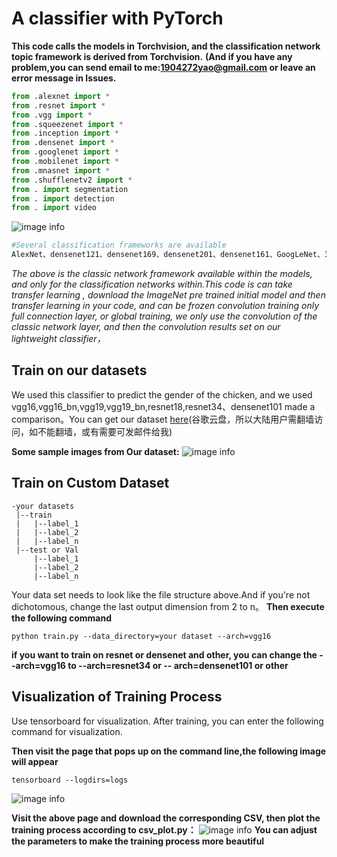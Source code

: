 # A classifier with PyTorch


**This code calls the models in Torchvision, and the classification network topic framework is derived from Torchvision.**
**(And if you have any problem,you can send email to me:1904272yao@gmail.com or leave an error message in Issues.**
```python
from .alexnet import *
from .resnet import *
from .vgg import *
from .squeezenet import *
from .inception import *
from .densenet import *
from .googlenet import *
from .mobilenet import *
from .mnasnet import *
from .shufflenetv2 import *
from . import segmentation
from . import detection
from . import video
```
![image info](image/classifier.png) 
```python
#Several classification frameworks are available
AlexNet、densenet121、densenet169、densenet201、densenet161、GoogLeNet、Inception3、mnasnet0_5、mnasnet0_75、mnasnet1_0、mnasnet1_3、MobileNetV2、resnet18、resnet34、resnet50、resnet101、resnet152、resnext50_32x4d、resnext101_32x8d、wide_resnet50_2、wide_resnet101_2、vgg11、vgg13、vgg16、vgg19、vgg11_bn、vgg13_bn、vgg16_bn、vgg19_bn...........
```
*The above is the classic network framework available within the models, and only for the classification networks within.This code is can take transfer learning , download the ImageNet pre trained initial model and then transfer learning  in your code, and can be frozen convolution training only full connection layer, or global training, we only use the convolution of the classic network layer, and then the convolution results set on our lightweight classifier，*


## Train on our datasets
We used this classifier to predict the gender of the chicken, and we used vgg16,vgg16_bn,vgg19,vgg19_bn,resnet18,resnet34、densenet101 made a comparison。You can get our dataset [here](https://drive.google.com/open?id=1eGq8dWGL0I3rW2B9eJ_casH0_D3x7R73 "dataset")(谷歌云盘，所以大陆用户需翻墙访问，如不能翻墙，或有需要可发邮件给我)

**Some sample images from Our dataset:**
![image info](image/dataset.jpg) 

## Train on Custom Dataset
```
-your datasets
 |--train
 |   |--label_1
 |   |--label_2
 |   |--label_n
 |--test or Val
     |--label_1
     |--label_2
     |--label_n
```
Your data set needs to look like the file structure above.And if you're not dichotomous, change the last output dimension from 2 to n。
 **Then execute the following command**
 
 `python train.py --data_directory=your dataset --arch=vgg16`
 
 **if you want to train on resnet or densenet and other, you can change the --arch=vgg16 to --arch=resnet34 or -- arch=densenet101 or other**
## Visualization of Training Process
Use tensorboard for visualization. After training, you can enter the following command for visualization.

**Then visit the page that pops up on the command line,the following image will appear**

`tensorboard --logdirs=logs`

![image info](image/vis.jpg)

**Visit the above page and download the corresponding CSV, then plot the training process according to csv_plot.py：**
![image info](image/Plot.jpg)
**You can adjust the parameters to make the training process more beautiful**
